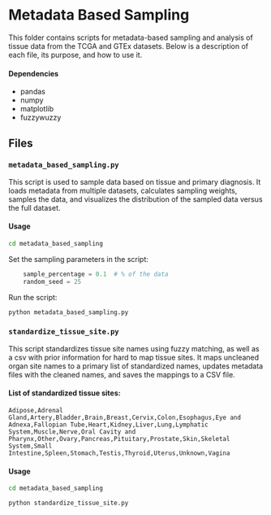 # Metadata Based Sampling

This folder contains scripts for metadata-based sampling and analysis of tissue data from the TCGA and GTEx datasets. Below is a description of each file, its purpose, and how to use it.

#### Dependencies
* pandas
* numpy
* matplotlib
* fuzzywuzzy


## Files

### `metadata_based_sampling.py`
This script is used to sample data based on tissue and primary diagnosis. It loads metadata from multiple datasets, calculates sampling weights, samples the data, and visualizes the distribution of the sampled data versus the full dataset.

#### Usage
```bash
cd metadata_based_sampling
```
Set the sampling parameters in the script:
```python
    sample_percentage = 0.1  # % of the data
    random_seed = 25
```
Run the script:
```bash
python metadata_based_sampling.py
```

### `standardize_tissue_site.py`
This script standardizes tissue site names using fuzzy matching, as well as a csv with prior information for hard to map tissue sites. It maps uncleaned organ site names to a primary list of standardized names, updates metadata files with the cleaned names, and saves the mappings to a CSV file.

#### List of standardized tissue sites:
`Adipose,Adrenal Gland,Artery,Bladder,Brain,Breast,Cervix,Colon,Esophagus,Eye and Adnexa,Fallopian Tube,Heart,Kidney,Liver,Lung,Lymphatic System,Muscle,Nerve,Oral Cavity and Pharynx,Other,Ovary,Pancreas,Pituitary,Prostate,Skin,Skeletal System,Small Intestine,Spleen,Stomach,Testis,Thyroid,Uterus,Unknown,Vagina`

#### Usage
```bash
cd metadata_based_sampling
```
```bash
python standardize_tissue_site.py
```



